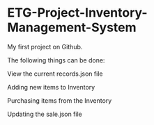 # ETG-Project-Inventory-Management-System
My first project on Github. 

The following things can be done:

View the current records.json file

Adding new items to Inventory

Purchasing items from the Inventory

Updating the sale.json file
